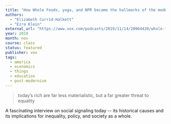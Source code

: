 ```yaml
---
title: "How Whole Foods, yoga, and NPR became the hallmarks of the modern elite" 
authors:
  - "Elizabeth Currid-Halkett"
  - "Ezra Klein"
external_url: "https://www.vox.com/podcasts/2019/11/14/20964420/whole-foods-yoga-npr-elite-ezra-klein-elizabeth-currid-halkett-inequality"
year: 2019
month: nov
course: class
status: featured
publisher: vox
tags:
  - america
  - economics
  - things
  - education
  - post-modernism
---
```


> today’s rich are far less materialistic, but a far greater threat to equality

A fascinating interview on social signaling today -- its historical causes and its implications for inequality, policy, and society as a whole.

